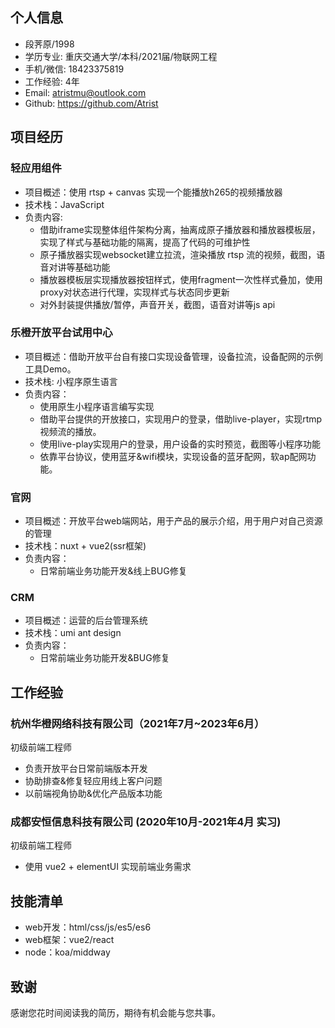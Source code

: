 ## 个人信息
- 段荠原/1998
- 学历专业: 重庆交通大学/本科/2021届/物联网工程
- 手机/微信: 18423375819
- 工作经验: 4年
- Email: atristmu@outlook.com
- Github: https://github.com/Atrist
## 项目经历
### 轻应用组件
- 项目概述：使用 rtsp + canvas 实现一个能播放h265的视频播放器
- 技术栈：JavaScript
- 负责内容:
  - 借助iframe实现整体组件架构分离，抽离成原子播放器和播放器模板层，实现了样式与基础功能的隔离，提高了代码的可维护性
  - 原子播放器实现websocket建立拉流，渲染播放 rtsp 流的视频，截图，语音对讲等基础功能
  - 播放器模板层实现播放器按钮样式，使用fragment一次性样式叠加，使用proxy对状态进行代理，实现样式与状态同步更新
  - 对外封装提供播放/暂停，声音开关，截图，语音对讲等js api
### 乐橙开放平台试用中心
- 项目概述：借助开放平台自有接口实现设备管理，设备拉流，设备配网的示例工具Demo。
- 技术栈: 小程序原生语言
- 负责内容：
  - 使用原生小程序语言编写实现
  - 借助平台提供的开放接口，实现用户的登录，借助live-player，实现rtmp视频流的播放。
  - 使用live-play实现用户的登录，用户设备的实时预览，截图等小程序功能
  - 依靠平台协议，使用蓝牙&wifi模块，实现设备的蓝牙配网，软ap配网功能。
### 官网
- 项目概述：开放平台web端网站，用于产品的展示介绍，用于用户对自己资源的管理
- 技术栈：nuxt + vue2(ssr框架)
- 负责内容：
  - 日常前端业务功能开发&线上BUG修复
### CRM
- 项目概述：运营的后台管理系统
- 技术栈：umi ant design
- 负责内容：
  - 日常前端业务功能开发&BUG修复

## 工作经验
### 杭州华橙网络科技有限公司（2021年7月~2023年6月）
初级前端工程师
- 负责开放平台日常前端版本开发
- 协助排查&修复轻应用线上客户问题
- 以前端视角协助&优化产品版本功能
### 成都安恒信息科技有限公司 (2020年10月-2021年4月 实习)
初级前端工程师
- 使用 vue2 + elementUI 实现前端业务需求

## 技能清单
- web开发：html/css/js/es5/es6
- web框架：vue2/react
- node：koa/middway

## 致谢
感谢您花时间阅读我的简历，期待有机会能与您共事。